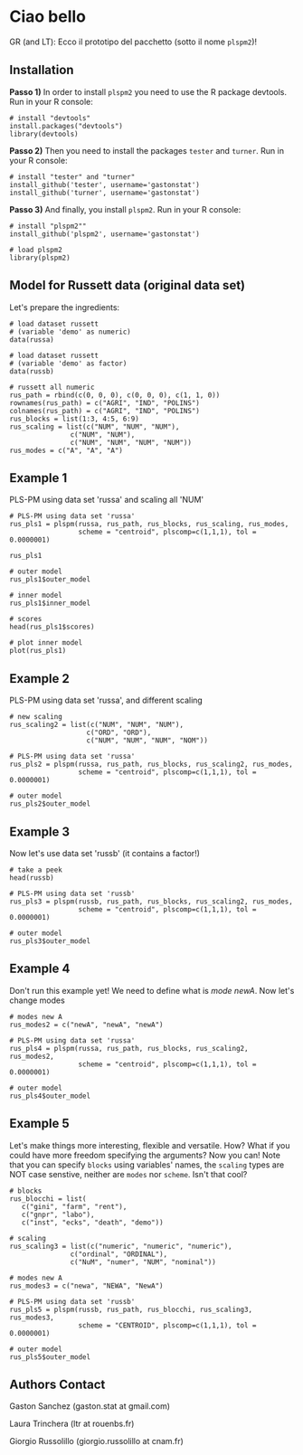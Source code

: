 Ciao bello
============================

GR (and LT): Ecco il prototipo del pacchetto (sotto il nome `plspm2`)! 

## Installation

**Passo 1)** In order to install `plspm2` you need to use the R package devtools. Run in your R console:
```
# install "devtools"
install.packages("devtools") 
library(devtools)
```

**Passo 2)** Then you need to install the packages `tester` and `turner`.
Run in your R console:
```
# install "tester" and "turner"
install_github('tester', username='gastonstat')
install_github('turner', username='gastonstat')
```

**Passo 3)** And finally, you install `plspm2`. 
Run in your R console:
```
# install "plspm2""
install_github('plspm2', username='gastonstat')

# load plspm2
library(plspm2)
```


## Model for Russett data (original data set)
Let's prepare the ingredients:
```
# load dataset russett 
# (variable 'demo' as numeric)
data(russa)

# load dataset russett
# (variable 'demo' as factor)
data(russb)

# russett all numeric
rus_path = rbind(c(0, 0, 0), c(0, 0, 0), c(1, 1, 0))
rownames(rus_path) = c("AGRI", "IND", "POLINS")
colnames(rus_path) = c("AGRI", "IND", "POLINS")
rus_blocks = list(1:3, 4:5, 6:9)
rus_scaling = list(c("NUM", "NUM", "NUM"),
               c("NUM", "NUM"),
               c("NUM", "NUM", "NUM", "NUM"))
rus_modes = c("A", "A", "A")
```

## Example 1
PLS-PM using data set 'russa' and scaling all 'NUM'
```
# PLS-PM using data set 'russa'
rus_pls1 = plspm(russa, rus_path, rus_blocks, rus_scaling, rus_modes, 
                 scheme = "centroid", plscomp=c(1,1,1), tol = 0.0000001)

rus_pls1

# outer model
rus_pls1$outer_model

# inner model
rus_pls1$inner_model

# scores
head(rus_pls1$scores)

# plot inner model
plot(rus_pls1)
```


## Example 2
PLS-PM using data set 'russa', and different scaling
```
# new scaling
rus_scaling2 = list(c("NUM", "NUM", "NUM"),
                   c("ORD", "ORD"),
                   c("NUM", "NUM", "NUM", "NOM"))

# PLS-PM using data set 'russa'
rus_pls2 = plspm(russa, rus_path, rus_blocks, rus_scaling2, rus_modes, 
                 scheme = "centroid", plscomp=c(1,1,1), tol = 0.0000001)

# outer model
rus_pls2$outer_model
```

## Example 3
Now let's use data set 'russb' (it contains a factor!)
```
# take a peek
head(russb)

# PLS-PM using data set 'russb'
rus_pls3 = plspm(russb, rus_path, rus_blocks, rus_scaling2, rus_modes, 
                 scheme = "centroid", plscomp=c(1,1,1), tol = 0.0000001)

# outer model
rus_pls3$outer_model
```

## Example 4
Don't run this example yet! We need to define what is *mode newA*. 
Now let's change modes
```
# modes new A
rus_modes2 = c("newA", "newA", "newA")

# PLS-PM using data set 'russa'
rus_pls4 = plspm(russa, rus_path, rus_blocks, rus_scaling2, rus_modes2, 
                 scheme = "centroid", plscomp=c(1,1,1), tol = 0.0000001)

# outer model
rus_pls4$outer_model
```

## Example 5
Let's make things more interesting, flexible and versatile. How?
What if you could have more freedom specifying the arguments? Now you can!
Note that you can specify `blocks` using variables' names, the `scaling` types are NOT case senstive, neither are `modes` nor `scheme`. Isn't that cool?
```
# blocks
rus_blocchi = list(
   c("gini", "farm", "rent"),
   c("gnpr", "labo"),
   c("inst", "ecks", "death", "demo"))

# scaling
rus_scaling3 = list(c("numeric", "numeric", "numeric"),
               c("ordinal", "ORDINAL"),
               c("NuM", "numer", "NUM", "nominal"))
    
# modes new A
rus_modes3 = c("newa", "NEWA", "NewA")

# PLS-PM using data set 'russb'
rus_pls5 = plspm(russb, rus_path, rus_blocchi, rus_scaling3, rus_modes3, 
                 scheme = "CENTROID", plscomp=c(1,1,1), tol = 0.0000001)

# outer model
rus_pls5$outer_model
```


Authors Contact
---------------
Gaston Sanchez (gaston.stat at gmail.com)

Laura Trinchera (ltr at rouenbs.fr)

Giorgio Russolillo (giorgio.russolillo at cnam.fr)

